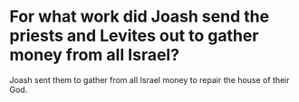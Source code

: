 # For what work did Joash send the priests and Levites out to gather money from all Israel?

Joash sent them to gather from all Israel money to repair the house of their God.
